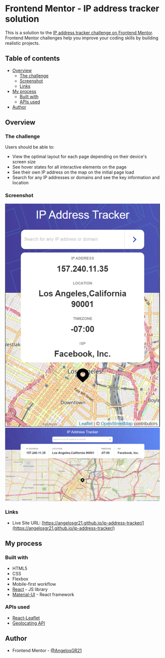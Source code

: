 # Frontend Mentor - IP address tracker solution

This is a solution to the [IP address tracker challenge on Frontend Mentor](https://www.frontendmentor.io/challenges/ip-address-tracker-I8-0yYAH0). Frontend Mentor challenges help you improve your coding skills by building realistic projects.

## Table of contents

- [Overview](#overview)
  - [The challenge](#the-challenge)
  - [Screenshot](#screenshot)
  - [Links](#links)
- [My process](#my-process)
  - [Built with](#built-with)
  - [APIs used](#apis-used)
- [Author](#author)

## Overview

### The challenge

Users should be able to:

- View the optimal layout for each page depending on their device's screen size
- See hover states for all interactive elements on the page
- See their own IP address on the map on the initial page load
- Search for any IP addresses or domains and see the key information and location

### Screenshot

![Mobile View](./Screenshots/MobileView.png)
![Desktop View](./Screenshots/DesktopView.png)

### Links

- Live Site URL: [https://angelosgr21.github.io/ip-address-tracker/](https://angelosgr21.github.io/ip-address-tracker/)

## My process

### Built with

- HTML5
- CSS
- Flexbox
- Mobile-first workflow
- [React](https://reactjs.org/) - JS library
- [Material-UI](https://material-ui.com/) - React framework

### APIs used

- [React-Leaflet](https://react-leaflet.js.org/)
- [Geolocating API](https://geo.ipify.org/)

## Author

- Frontend Mentor - [@AngelosGR21](https://www.frontendmentor.io/profile/AngelosGR21)
